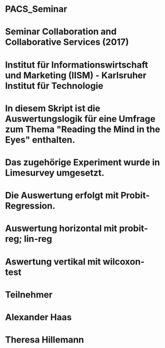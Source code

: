 # PACS_Seminar

# Seminar Collaboration and Collaborative Services (2017)
# Institut für Informationswirtschaft und Marketing (IISM) - Karlsruher Institut für Technologie 
# 
# In diesem Skript ist die Auswertungslogik für eine Umfrage zum Thema "Reading the Mind in the Eyes" enthalten.
# Das zugehörige Experiment wurde in Limesurvey umgesetzt. 
# Die Auswertung erfolgt mit Probit-Regression. 
#   Auswertung horizontal mit probit-reg; lin-reg 
#   Aswertung vertikal mit wilcoxon-test
# Teilnehmer 
#   Alexander Haas
#   Theresa Hillemann

